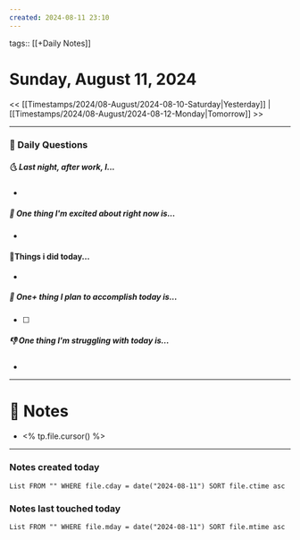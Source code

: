 ```yaml
---
created: 2024-08-11 23:10
---
```

tags:: [[+Daily Notes]]

# Sunday, August 11, 2024

<< [[Timestamps/2024/08-August/2024-08-10-Saturday|Yesterday]] | [[Timestamps/2024/08-August/2024-08-12-Monday|Tomorrow]] >>

---
### 📅 Daily Questions
##### 🌜 Last night, after work, I...
- 

##### 🙌 One thing I'm excited about right now is...
- 

#### 🙌Things i did today...
- 

##### 🚀 One+ thing I plan to accomplish today is...
- [ ] 

##### 👎 One thing I'm struggling with today is...
- 

---
# 📝 Notes
- <% tp.file.cursor() %>

---
### Notes created today
```dataview
List FROM "" WHERE file.cday = date("2024-08-11") SORT file.ctime asc
```

### Notes last touched today
```dataview
List FROM "" WHERE file.mday = date("2024-08-11") SORT file.mtime asc
```
